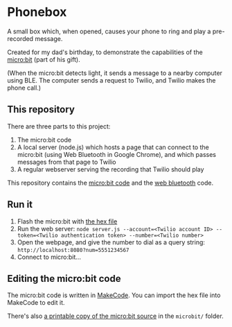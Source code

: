 # Phonebox

A small box which, when opened, causes your phone to ring and play a pre-recorded message.

Created for my dad's birthday, to demonstrate the capabilities of the [micro:bit](http://microbit.org/) (part of his gift).

(When the micro:bit detects light, it sends a message to a nearby computer using BLE. The computer sends a request to Twilio, and Twilio makes the phone call.)

## This repository

There are three parts to this project:

1. The micro:bit code
2. A local server (node.js) which hosts a page that can connect to the micro:bit (using Web Bluetooth in Google Chrome), and which passes messages from that page to Twilio
3. A regular webserver serving the recording that Twilio should play

This repository contains the [micro:bit code](microbit) and the [web bluetooth](web-bluetooth) code.

## Run it

1. Flash the micro:bit with [the hex file](microbit/microbit-ble-lightsensor-report.hex)
2. Run the web server: `node server.js --account=<Twilio account ID> --token=<Twilio authentication token> --number=<Twilio number>`
3. Open the webpage, and give the number to dial as a query string: `http://localhost:8080?num=5551234567`
4. Connect to micro:bit...

## Editing the micro:bit code

The micro:bit code is written in [MakeCode](http://makecode.microbit.org).
You can import the hex file into MakeCode to edit it.

There's also [a printable copy of the micro:bit source](microbit/microbit-ble-lightsensor-report.pdf) in the `microbit/` folder.
